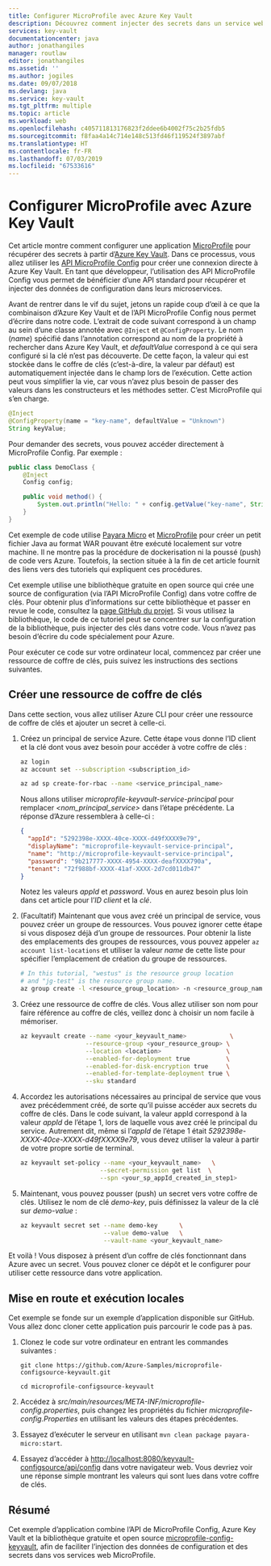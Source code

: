 ```yaml
---
title: Configurer MicroProfile avec Azure Key Vault
description: Découvrez comment injecter des secrets dans un service web MicroProfile avec Azure Key Vault.
services: key-vault
documentationcenter: java
author: jonathangiles
manager: routlaw
editor: jonathangiles
ms.assetid: ''
ms.author: jogiles
ms.date: 09/07/2018
ms.devlang: java
ms.service: key-vault
ms.tgt_pltfrm: multiple
ms.topic: article
ms.workload: web
ms.openlocfilehash: c405711813176823f2ddee6b4002f75c2b25fdb5
ms.sourcegitcommit: f8faa4a14c714e148c513fd46f119524f3897abf
ms.translationtype: HT
ms.contentlocale: fr-FR
ms.lasthandoff: 07/03/2019
ms.locfileid: "67533616"
---
```

# <a name="configure-microprofile-by-using-azure-key-vault"></a>Configurer MicroProfile avec Azure Key Vault

Cet article montre comment configurer une application [MicroProfile](http://microprofile.io) pour récupérer des secrets à partir d’[Azure Key Vault](https://azure.microsoft.com/services/key-vault/). Dans ce processus, vous allez utiliser les [API MicroProfile Config](https://microprofile.io/project/eclipse/microprofile-config) pour créer une connexion directe à Azure Key Vault. En tant que développeur, l’utilisation des API MicroProfile Config vous permet de bénéficier d’une API standard pour récupérer et injecter des données de configuration dans leurs microservices.

Avant de rentrer dans le vif du sujet, jetons un rapide coup d’œil à ce que la combinaison d’Azure Key Vault et de l’API MicroProfile Config nous permet d’écrire dans notre code. L’extrait de code suivant correspond à un champ au sein d’une classe annotée avec `@Inject` et `@ConfigProperty`. Le nom (*name*) spécifié dans l’annotation correspond au nom de la propriété à rechercher dans Azure Key Vault, et *defaultValue* correspond à ce qui sera configuré si la clé n’est pas découverte. De cette façon, la valeur qui est stockée dans le coffre de clés (c’est-à-dire, la valeur par défaut) est automatiquement injectée dans le champ lors de l’exécution. Cette action peut vous simplifier la vie, car vous n’avez plus besoin de passer des valeurs dans les constructeurs et les méthodes setter. C’est MicroProfile qui s’en charge.

```java
@Inject
@ConfigProperty(name = "key-name", defaultValue = "Unknown")
String keyValue;
```

Pour demander des secrets, vous pouvez accéder directement à MicroProfile Config. Par exemple :

```java
public class DemoClass {
    @Inject
    Config config;

    public void method() {
        System.out.println("Hello: " + config.getValue("key-name", String.class));
    }
}
```

Cet exemple de code utilise [Payara Micro](https://www.payara.fish/payara_micro) et [MicroProfile](https://microprofile.io/) pour créer un petit fichier Java au format WAR pouvant être exécuté localement sur votre machine. Il ne montre pas la procédure de dockerisation ni la poussé (push) de code vers Azure. Toutefois, la section située à la fin de cet article fournit des liens vers des tutoriels qui expliquent ces procédures.

Cet exemple utilise une bibliothèque gratuite en open source qui crée une source de configuration (via l’API MicroProfile Config) dans votre coffre de clés. Pour obtenir plus d’informations sur cette bibliothèque et passer en revue le code, consultez la [page GitHub du projet](https://github.com/Azure/azure-microprofile/tree/master/microprofile-config-keyvault). Si vous utilisez la bibliothèque, le code de ce tutoriel peut se concentrer sur la configuration de la bibliothèque, puis injecter des clés dans votre code. Vous n’avez pas besoin d’écrire du code spécialement pour Azure.

Pour exécuter ce code sur votre ordinateur local, commencez par créer une ressource de coffre de clés, puis suivez les instructions des sections suivantes.

## <a name="create-a-key-vault-resource"></a>Créer une ressource de coffre de clés

Dans cette section, vous allez utiliser Azure CLI pour créer une ressource de coffre de clés et ajouter un secret à celle-ci.

1. Créez un principal de service Azure. Cette étape vous donne l’ID client et la clé dont vous avez besoin pour accéder à votre coffre de clés :

    ```bash
    az login
    az account set --subscription <subscription_id>

    az ad sp create-for-rbac --name <service_principal_name>
    ```

    Nous allons utiliser *microprofile-keyvault-service-principal* pour remplacer *\<nom_principal_service>* dans l’étape précédente. La réponse d’Azure ressemblera à celle-ci :

    ```json
    {
      "appId": "5292398e-XXXX-40ce-XXXX-d49fXXXX9e79",
      "displayName": "microprofile-keyvault-service-principal",
      "name": "http://microprofile-keyvault-service-principal",
      "password": "9b217777-XXXX-4954-XXXX-deafXXXX790a",
      "tenant": "72f988bf-XXXX-41af-XXXX-2d7cd011db47"
    }
    ```

    Notez les valeurs *appId* et *password*. Vous en aurez besoin plus loin dans cet article pour l’*ID client* et la *clé*.

1. (Facultatif) Maintenant que vous avez créé un principal de service, vous pouvez créer un groupe de ressources. Vous pouvez ignorer cette étape si vous disposez déjà d’un groupe de ressources. Pour obtenir la liste des emplacements des groupes de ressources, vous pouvez appeler `az account list-locations` et utiliser la valeur *name* de cette liste pour spécifier l’emplacement de création du groupe de ressources.

    ```bash
    # In this tutorial, "westus" is the resource group location
    # and "jg-test" is the resource group name.
    az group create -l <resource_group_location> -n <resource_group_name>
    ```

1. Créez une ressource de coffre de clés. Vous allez utiliser son nom pour faire référence au coffre de clés, veillez donc à choisir un nom facile à mémoriser.

    ```bash
    az keyvault create --name <your_keyvault_name>            \
                      --resource-group <your_resource_group> \
                      --location <location>                  \
                      --enabled-for-deployment true          \
                      --enabled-for-disk-encryption true     \
                      --enabled-for-template-deployment true \
                      --sku standard
    ```

1. Accordez les autorisations nécessaires au principal de service que vous avez précédemment créé, de sorte qu’il puisse accéder aux secrets du coffre de clés. Dans le code suivant, la valeur appId correspond à la valeur *appId* de l’étape 1, lors de laquelle vous avez créé le principal du service. Autrement dit, même si l’*appId* de l’étape 1 était *5292398e-XXXX-40ce-XXXX-d49fXXXX9e79*, vous devez utiliser la valeur à partir de votre propre sortie de terminal.

    ```bash
    az keyvault set-policy --name <your_keyvault_name>   \
                          --secret-permission get list  \
                          --spn <your_sp_appId_created_in_step1>
    ```

1. Maintenant, vous pouvez pousser (push) un secret vers votre coffre de clés. Utilisez le nom de clé *demo-key*, puis définissez la valeur de la clé sur *demo-value* :

    ```bash
    az keyvault secret set --name demo-key      \
                           --value demo-value   \
                           --vault-name <your_keyvault_name>  
    ```

Et voilà ! Vous disposez à présent d’un coffre de clés fonctionnant dans Azure avec un secret. Vous pouvez cloner ce dépôt et le configurer pour utiliser cette ressource dans votre application.

## <a name="get-up-and-running-locally"></a>Mise en route et exécution locales

Cet exemple se fonde sur un exemple d’application disponible sur GitHub. Vous allez donc cloner cette application puis parcourir le code pas à pas. 

1. Clonez le code sur votre ordinateur en entrant les commandes suivantes :

    `git clone https://github.com/Azure-Samples/microprofile-configsource-keyvault.git`

    `cd microprofile-configsource-keyvault`

1. Accédez à *src/main/resources/META-INF/microprofile-config.properties*, puis changez les propriétés du fichier *microprofile-config.Properties* en utilisant les valeurs des étapes précédentes.

1. Essayez d’exécuter le serveur en utilisant `mvn clean package payara-micro:start`.

1. Essayez d’accéder à [http://localhost:8080/keyvault-configsource/api/config](http://localhost:8080/keyvault-configsource/api/config) dans votre navigateur web. Vous devriez voir une réponse simple montrant les valeurs qui sont lues dans votre coffre de clés.

## <a name="summary"></a>Résumé

Cet exemple d’application combine l’API de MicroProfile Config, Azure Key Vault et la bibliothèque gratuite et open source [microprofile-config-keyvault](https://github.com/Azure/azure-microprofile/tree/master/microprofile-config-keyvault), afin de faciliter l’injection des données de configuration et des secrets dans vos services web MicroProfile.

